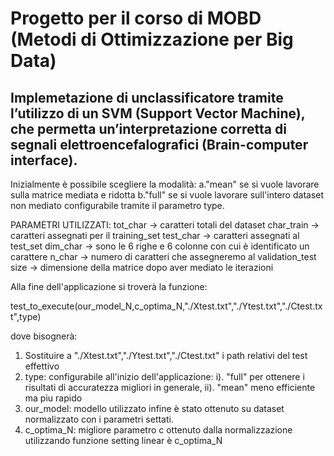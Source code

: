 # Progetto per il corso di MOBD (Metodi di Ottimizzazione per Big Data)
## Implemetazione di unclassificatore tramite l’utilizzo di un SVM (Support Vector Machine), che permetta un’interpretazione corretta di segnali elettroencefalografici (Brain-computer interface).

Inizialmente è possibile scegliere la modalità:
a."mean" se si vuole lavorare sulla matrice mediata e ridotta
b."full" se si vuole lavorare sull'intero dataset non mediato
configurabile tramite il parametro type.	

PARAMETRI UTILIZZATI:
tot_char -> caratteri totali del dataset
char_train -> caratteri assegnati per il training_set
test_char -> caratteri assegnati al test_set
dim_char -> sono le 6 righe e 6 colonne con cui è identificato un carattere
n_char -> numero di caratteri che assegneremo al validation_test
size -> dimensione della matrice dopo aver mediato le iterazioni

Alla fine dell'applicazione si troverà la funzione:

test_to_execute(our_model_N,c_optima_N,"./Xtest.txt","./Ytest.txt","./Ctest.txt",type) 
                                              
dove bisognerà:
1. Sostituire a "./Xtest.txt","./Ytest.txt","./Ctest.txt" i path relativi del test effettivo
2. type: configurabile all'inizio dell'applicazione:
			i). "full" per ottenere i risultati di accuratezza migliori in generale,
		  ii). "mean" meno efficiente ma piu rapido
3. our_model: modello utilizzato infine è stato ottenuto su dataset normalizzato con i parametri settati.
4. c_optima_N: migliore parametro c ottenuto dalla normalizzazione utilizzando funzione setting linear è c_optima_N 
